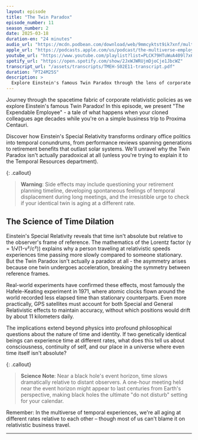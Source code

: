 ```yaml
---
layout: episode
title: "The Twin Paradox"
episode_number: 11
season_number: 2
date: 2025-03-18
duration-en: "24 minutes"
audio_url: "https://mcdn.podbean.com/download/web/9mmcyktst9ik7xnf/multiverse-employee-handbook-s02e11.mp3"
apple_url: "https://podcasts.apple.com/us/podcast/the-multiverse-employee-handbook/id1764134739"
youtube_url: "https://www.youtube.com/playlist?list=PLCK79HTuWuA409l7x6iRN_icn0xZFzamp"
spotify_url: "https://open.spotify.com/show/2JxWJWRUjmDjoCje1JbcWZ"
transcript_url: "/assets/transcripts/TMEH-S02E11-transcript.pdf"
duration: "PT24M25S"
description: >
  Explore Einstein's famous Twin Paradox through the lens of corporate culture, featuring "The Expendable Employee" - a tale of what happens when your cloned colleagues age decades while you're on a business trip to Proxima Centauri.
---
```


Journey through the spacetime fabric of corporate relativistic policies as we explore Einstein's famous Twin Paradox! In this episode, we present "The Expendable Employee" - a tale of what happens when your cloned colleagues age decades while you're on a simple business trip to Proxima Centauri.

Discover how Einstein's Special Relativity transforms ordinary office politics into temporal conundrums, from performance reviews spanning generations to retirement benefits that outlast solar systems. We'll unravel why the Twin Paradox isn't actually paradoxical at all (unless you're trying to explain it to the Temporal Resources department).

{: .callout}
> **Warning**: Side effects may include questioning your retirement planning timeline, developing spontaneous feelings of temporal displacement during long meetings, and the irresistible urge to check if your identical twin is aging at a different rate.

## The Science of Time Dilation
Einstein's Special Relativity reveals that time isn't absolute but relative to the observer's frame of reference. The mathematics of the Lorentz factor (γ = 1/√(1-v²/c²)) explains why a person traveling at relativistic speeds experiences time passing more slowly compared to someone stationary. But the Twin Paradox isn't actually a paradox at all - the asymmetry arises because one twin undergoes acceleration, breaking the symmetry between reference frames.

Real-world experiments have confirmed these effects, most famously the Hafele-Keating experiment in 1971, where atomic clocks flown around the world recorded less elapsed time than stationary counterparts. Even more practically, GPS satellites must account for both Special and General Relativistic effects to maintain accuracy, without which positions would drift by about 11 kilometers daily.

The implications extend beyond physics into profound philosophical questions about the nature of time and identity. If two genetically identical beings can experience time at different rates, what does this tell us about consciousness, continuity of self, and our place in a universe where even time itself isn't absolute?

{: .callout}
> **Science Note**: Near a black hole's event horizon, time slows dramatically relative to distant observers. A one-hour meeting held near the event horizon might appear to last centuries from Earth's perspective, making black holes the ultimate "do not disturb" setting for your calendar.


Remember: In the multiverse of temporal experiences, we're all aging at different rates relative to each other – though most of us can't blame it on relativistic business travel.

---
